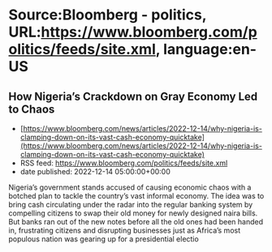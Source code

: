 # Source:Bloomberg - politics, URL:https://www.bloomberg.com/politics/feeds/site.xml, language:en-US

## How Nigeria’s Crackdown on Gray Economy Led to Chaos
 - [https://www.bloomberg.com/news/articles/2022-12-14/why-nigeria-is-clamping-down-on-its-vast-cash-economy-quicktake](https://www.bloomberg.com/news/articles/2022-12-14/why-nigeria-is-clamping-down-on-its-vast-cash-economy-quicktake)
 - RSS feed: https://www.bloomberg.com/politics/feeds/site.xml
 - date published: 2022-12-14 05:00:00+00:00

Nigeria’s government stands accused of causing economic chaos with a botched plan to tackle the country’s vast informal economy. The idea was to bring cash circulating under the radar into the regular banking system by compelling citizens to swap their old money for newly designed naira bills. But banks ran out of the new notes before all the old ones had been handed in, frustrating citizens and disrupting businesses just as Africa’s most populous nation was gearing up for a presidential electio

